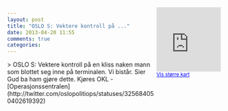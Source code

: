 ```yaml
---
layout: post
title: "OSLO S: Vektere kontroll på ..."
date: 2013-04-20 11:55
comments: true
categories: 
---
```

<div style="float:right; margin:5px; position:relative;top:-130px;"><iframe width="150" height="150" frameborder="0" scrolling="no" marginheight="0" marginwidth="0" src="http://maps.google.com/maps?q=Oslo%0A,+Oslo&hl=no&t=m&z=14&output=embed&iwloc=&"></iframe><br/><small><a href="http://maps.google.com/maps?q=Oslo%0A,+Oslo&hl=no&t=m&z=14&source=embed&iwloc=A" style="color:#0000FF;text-align:left" target="_new">Vis st&oslash;rre kart</a></small></div>
> OSLO S: Vektere kontroll på en kliss naken mann som blottet seg inne på terminalen. Vi bistår. Sier Gud ba ham gjøre dette. Kjøres OKL
- [Operasjonssentralen](http://twitter.com/oslopolitiops/statuses/325684050402619392)
